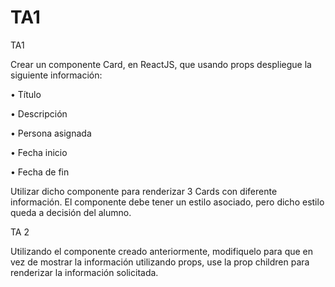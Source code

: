 # TA1

TA1

Crear un componente Card, en ReactJS, que usando props despliegue la siguiente
información:

• Título

• Descripción

• Persona asignada

• Fecha inicio

• Fecha de fin

Utilizar dicho componente para renderizar 3 Cards con diferente información.
El componente debe tener un estilo asociado, pero dicho estilo queda a decisión del
alumno.

TA 2

Utilizando el componente creado anteriormente, modifiquelo para que en vez de
mostrar la información utilizando props, use la prop children para renderizar la
información solicitada.
